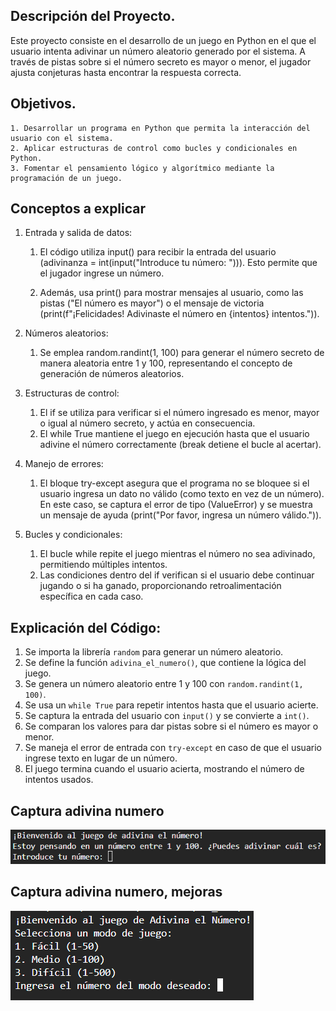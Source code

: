 ## Descripción del Proyecto.
  Este proyecto consiste en el desarrollo de un juego en Python en el que el usuario intenta adivinar un número aleatorio generado por el sistema. A través de pistas sobre si el número secreto es mayor o menor, el jugador ajusta conjeturas hasta encontrar la respuesta correcta.

## Objetivos.
    1. Desarrollar un programa en Python que permita la interacción del usuario con el sistema.
    2. Aplicar estructuras de control como bucles y condicionales en Python.
    3. Fomentar el pensamiento lógico y algorítmico mediante la programación de un juego.

## Conceptos a explicar
1. Entrada y salida de datos:
   1.  El código utiliza input() para recibir la entrada del usuario (adivinanza = int(input("Introduce tu número: "))). Esto permite que el jugador ingrese un número.

   2. Además, usa print() para mostrar mensajes al usuario, como las pistas ("El número es mayor") o el mensaje de victoria (print(f"¡Felicidades! Adivinaste el número en {intentos} intentos.")).

2. Números aleatorios:
   1. Se emplea random.randint(1, 100) para generar el número secreto de manera aleatoria entre 1 y 100, representando el concepto de generación de números aleatorios.

3. Estructuras de control:
   1. El if se utiliza para verificar si el número ingresado es menor, mayor o igual al número secreto, y actúa en consecuencia.
   2. El while True mantiene el juego en ejecución hasta que el usuario adivine el número correctamente (break detiene el bucle al acertar).

4. Manejo de errores:
   1. El bloque try-except asegura que el programa no se bloquee si el usuario ingresa un dato no válido (como texto en vez de un número). En este caso, se captura el error de tipo (ValueError) y se muestra un mensaje de ayuda (print("Por favor, ingresa un número válido.")).

5. Bucles y condicionales:
   1. El bucle while repite el juego mientras el número no sea adivinado, permitiendo múltiples intentos.
   2. Las condiciones dentro del if verifican si el usuario debe continuar jugando o si ha ganado, proporcionando retroalimentación específica en cada caso.

## Explicación del Código:
1. Se importa la librería `random` para generar un número aleatorio.
2. Se define la función `adivina_el_numero()`, que contiene la lógica del juego.
3. Se genera un número aleatorio entre 1 y 100 con `random.randint(1, 100)`.
4. Se usa un `while True` para repetir intentos hasta que el usuario acierte.
5. Se captura la entrada del usuario con `input()` y se convierte a `int()`.
6. Se comparan los valores para dar pistas sobre si el número es mayor o menor.
7. Se maneja el error de entrada con `try-except` en caso de que el usuario ingrese texto en lugar de un número.
8. El juego termina cuando el usuario acierta, mostrando el número de intentos usados.

## Captura adivina numero
![Adivina](/tp%20python%20js/juego%20adivina%20numero/img/adivina.png)

## Captura adivina numero, mejoras
![Adivina v2](/tp%20python%20js/juego%20adivina%20numero/img/adivina_mejoras.png)